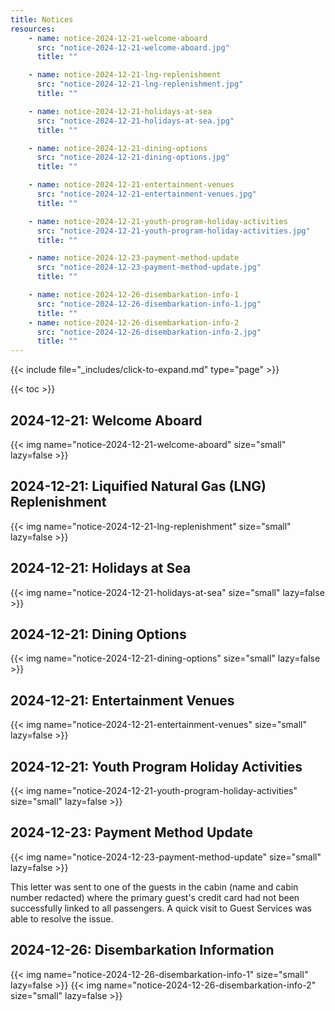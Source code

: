 ```yaml
---
title: Notices
resources:
    - name: notice-2024-12-21-welcome-aboard
      src: "notice-2024-12-21-welcome-aboard.jpg"
      title: ""

    - name: notice-2024-12-21-lng-replenishment
      src: "notice-2024-12-21-lng-replenishment.jpg"
      title: ""

    - name: notice-2024-12-21-holidays-at-sea
      src: "notice-2024-12-21-holidays-at-sea.jpg"
      title: ""

    - name: notice-2024-12-21-dining-options
      src: "notice-2024-12-21-dining-options.jpg"
      title: ""

    - name: notice-2024-12-21-entertainment-venues
      src: "notice-2024-12-21-entertainment-venues.jpg"
      title: ""

    - name: notice-2024-12-21-youth-program-holiday-activities
      src: "notice-2024-12-21-youth-program-holiday-activities.jpg"
      title: ""

    - name: notice-2024-12-23-payment-method-update
      src: "notice-2024-12-23-payment-method-update.jpg"
      title: ""

    - name: notice-2024-12-26-disembarkation-info-1
      src: "notice-2024-12-26-disembarkation-info-1.jpg"
      title: ""
    - name: notice-2024-12-26-disembarkation-info-2
      src: "notice-2024-12-26-disembarkation-info-2.jpg"
      title: ""
---
```


{{< include file="_includes/click-to-expand.md" type="page" >}}

{{< toc >}}

## 2024-12-21: Welcome Aboard

{{< img name="notice-2024-12-21-welcome-aboard" size="small" lazy=false >}}

## 2024-12-21: Liquified Natural Gas (LNG) Replenishment

{{< img name="notice-2024-12-21-lng-replenishment" size="small" lazy=false >}}

## 2024-12-21: Holidays at Sea

{{< img name="notice-2024-12-21-holidays-at-sea" size="small" lazy=false >}}

## 2024-12-21: Dining Options

{{< img name="notice-2024-12-21-dining-options" size="small" lazy=false >}}

## 2024-12-21: Entertainment Venues

{{< img name="notice-2024-12-21-entertainment-venues" size="small" lazy=false >}}

## 2024-12-21: Youth Program Holiday Activities

{{< img name="notice-2024-12-21-youth-program-holiday-activities" size="small" lazy=false >}}

## 2024-12-23: Payment Method Update

{{< img name="notice-2024-12-23-payment-method-update" size="small" lazy=false >}}

This letter was sent to one of the guests in the cabin (name and cabin number redacted) where the primary guest's credit card had not been successfully linked to all passengers.
A quick visit to Guest Services was able to resolve the issue.

## 2024-12-26: Disembarkation Information

{{< img name="notice-2024-12-26-disembarkation-info-1" size="small" lazy=false >}}
{{< img name="notice-2024-12-26-disembarkation-info-2" size="small" lazy=false >}}
